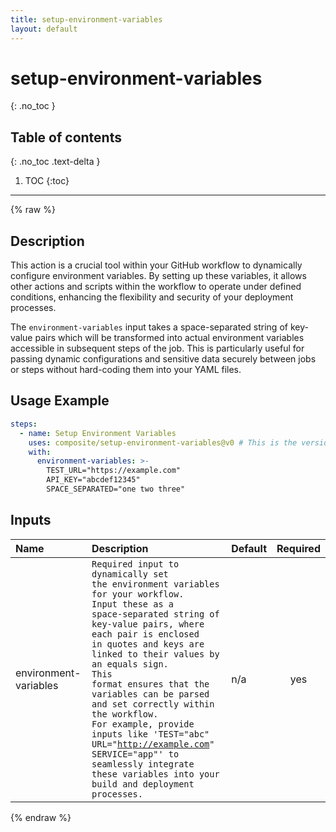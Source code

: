 ```yaml
---
title: setup-environment-variables
layout: default
---
```


# setup-environment-variables
{: .no_toc }

## Table of contents
{: .no_toc .text-delta }

1. TOC
{:toc}

---

{% raw %}

<!-- actdocs start -->

## Description

This action is a crucial tool within your GitHub workflow to dynamically configure environment variables.
By setting up these variables, it allows other actions and scripts within the workflow to operate under defined conditions,
enhancing the flexibility and security of your deployment processes.

The `environment-variables` input takes a space-separated string of key-value pairs which will be transformed into actual environment variables accessible in subsequent steps of the job.
This is particularly useful for passing dynamic configurations and sensitive data securely between jobs or steps without hard-coding them into your YAML files.

## Usage Example

```yaml
steps:
  - name: Setup Environment Variables
    uses: composite/setup-environment-variables@v0 # This is the version of the action
    with:
      environment-variables: >-
        TEST_URL="https://example.com"
        API_KEY="abcdef12345"
        SPACE_SEPARATED="one two three"
```

## Inputs

| Name | Description | Default | Required |
| :--- | :---------- | :------ | :------: |
| environment-variables | <code>Required input to dynamically set the environment variables for your workflow.<br>Input these as a space-separated string of key-value pairs, where each pair is enclosed in quotes and keys are linked to their values by an equals sign.<br>This format ensures that the variables can be parsed and set correctly within the workflow.<br>For example, provide inputs like 'TEST="abc" URL="http://example.com" SERVICE="app"' to seamlessly integrate these variables into your build and deployment processes.</code> | n/a | yes |

<!-- actdocs end -->

{% endraw %}
